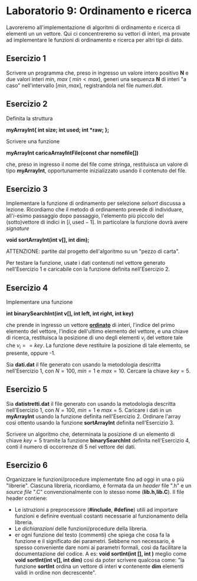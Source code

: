 # Laboratorio 9: Ordinamento e ricerca

Lavoreremo all'implementazione di algoritmi di ordinamento e ricerca di elementi un un vettore. Qui ci concentreremo su vettori di interi, ma provate ad implementare le funzioni di ordinamento e ricerca per altri tipi di dato.

## Esercizio 1
Scrivere un programma che, preso in ingresso un valore intero positivo __N__  e due valori interi _min_, _max_ ( $min < max$), generi una sequenza __N__ di interi "a caso" nell'intervallo $[min,max]$, registrandola nel file _numeri.dat_. 

## Esercizio 2
Definita la struttura

__myArrayInt{
    int size;
   int used;
   int *raw; 
};__

Scrivere una funzione

__myArrayInt caricaArrayIntFile(const char nomefile[])__

che, preso in ingresso il nome del file come stringa, restituisca un valore di tipo __myArrayInt__, opportunamente inizializzato usando il contenuto del file.

## Esercizio 3
Implementare la funzione di ordinamento per selezione _selsort_ discussa a lezione. Ricordiamo che il metodo di ordinamento prevede di individuare, all'_i_-esimo passaggio dopo passaggio, l'elemento più piccolo del (sotto)vettore di indici in $[i,\text{used}-1]$. In particolare la funzione dovrà avere _signature_

__void sortArrayInt(int v[], int dim);__

ATTENZIONE: partite dal progetto dell'algoritmo su un "pezzo di carta".

Per  testare la funzione, usate i dati contenuti nel vettore generato nell'Esercizio 1 e caricabile con la funzione definita nell'Esercizio 2.

## Esercizio 4

Implementare una funzione 

__int binarySearchInt(int v[], int left, int right, int key)__

che prende in ingresso un vettore <u><b>ordinato</b></u> di interi, l'indice del primo elemento del vettore, l'indice dell'ultimo elemento del vettore, e una chiave di ricerca, restituisca la posizione di uno degli elementi $v_i$ del vettore tale che $v_i == key$. La funzione deve restituire la posizione di tale elemento, se presente, oppure -1.

Sia __dati.dat__ il file generato con usando la metodologia descritta nell'Esercizio 1, con $N=100$, $min = 1$  e $max = 10$. Cercare la chiave $key = 5$.

## Esercizio 5

Sia __datistretti.dat__ il file generato con usando la metodologia descritta nell'Esercizio 1, con $N=100$, $min = 1$  e $max = 5$. Caricare i dati in un __myArrayInt__ usando la funzione definita nell'Esercizio 2. Ordinare l'array così ottento usando  la funzione __sortArrayInt__ definita nell'Esercizio 3.

Scrivere un algoritmo che, determinata la posizione di un elemento di chiave $key = 5$ tramite la funzione __binarySearchInt__ definita nell'Esercizio 4, conti il numero di occorrenze di 5 nel vettore dei dati.

## Esercizio 6

Organizzare le funzioni/procedure implementate fino ad oggi in una o più "librerie". Ciascuna libreria, ricordiamo, è formata da un _header_ file ".h" e un _source file_ ".C" convenzionalmente con lo stesso nome (__lib.h,lib.C__). Il file header contiene:
- Le istruzioni a preprocessore (__#include__, __#define__) utili ad importare funzioni e definire  eventuali costanti necessarie al funzionamento della libreria.
- Le _dichiarazioni_ delle funzioni/procedure della libreria.
- er ogni funzione del testo (commenti) che spiega che cosa fa la funzione e il significato dei parametri. Sebbene non necessario, è spesso conveniente dare nomi ai parametri formali, così da facilitare la documentazione del codice.
A es:
__void sortInt(int [], int )__ 
meglio come
 __void sortInt(int v[], int dim)__
 così da poter scrivere qualcosa come:  "la funzione __sortInt__ ordina un vettore di interi __v__ contenente __dim__ elementi validi in  ordine non decrescente".

